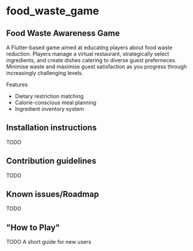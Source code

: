 # food_waste_game

## Food Waste Awareness Game

A Flutter-based game aimed at educating players about food waste reduction. Players manage a virtual restaurant, strategically select ingredients, and create dishes catering to diverse guest preferneces. Minimise waste and maximise guest satisfaction as you progress through increasingly challenging levels.

Features
- Dietary restriction matching
- Calorie-conscious meal planning
- Ingredient inventory system

## Installation instructions
TODO

## Contribution guidelines
TODO

## Known issues/Roadmap
TODO

## "How to Play"
TODO
A short guide for new users

